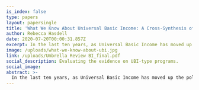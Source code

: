 ```yaml
---
is_index: false
type: papers
layout: papersingle
title: 'What We Know About Universal Basic Income: A Cross-Synthesis of Reviews'
author: Rebecca Hasdell
date: 2020-07-20T00:00:31.857Z
excerpt: In the last ten years, as Universal Basic Income has moved up the policy agenda, many reviews and reports have taken stock of the evidence on unconditional and universal cash programs. Our report, “A cross synthesis of recent reviews of the evidence on UBI-type programs,” is intended as an "umbrella review."
image: /uploads/what-we-know-about-ubi.jpg
link: /uploads/Umbrella Review BI_final.pdf
social_description: Evaluating the evidence on UBI-type programs.
social_image: 
abstract: >-
  In the last ten years, as Universal Basic Income has moved up the policy agenda, many reviews and reports have taken stock of the evidence on unconditional and universal cash programs. Our report, “A cross synthesis of recent reviews of the evidence on UBI-type programs,” is intended as an ‘umbrella review’—it provides a roadmap to the literature for experimenters, policy practitioners, policymakers and others involved in UBI development and implementation. This report compiles and critically examines 16 reviews of the evidence in order to synthesize key findings, identify evidence gaps, and derive directions for future UBI research, policy and practice.
---
```

 